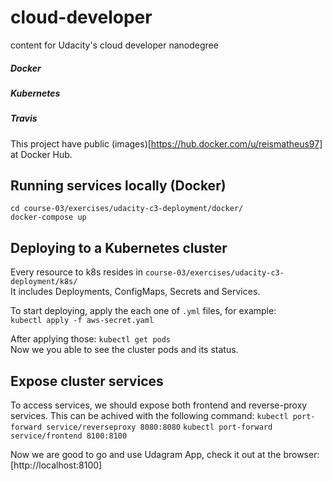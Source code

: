 # cloud-developer
content for Udacity's cloud developer nanodegree

##### Docker  
##### Kubernetes  
##### Travis

This project have public (images)[https://hub.docker.com/u/reismatheus97] at Docker Hub.

## Running services locally (Docker)
`cd course-03/exercises/udacity-c3-deployment/docker/`  
`docker-compose up`  

## Deploying to a Kubernetes cluster
Every resource to k8s resides in `course-03/exercises/udacity-c3-deployment/k8s/`  
It includes Deployments, ConfigMaps, Secrets and Services.

To start deploying, apply the each one of `.yml` files, for example:  
`kubectl apply -f aws-secret.yaml`  

After applying those:
`kubectl get pods`  
Now we you able to see the cluster pods and its status.

## Expose cluster services
To access services, we should expose both frontend and reverse-proxy services.
This can be achived with the following command:
`kubectl port-forward service/reverseproxy 8080:8080`
`kubectl port-forward service/frontend 8100:8100`

Now we are good to go and use Udagram App, check it out at the browser:  
[http://localhost:8100]
